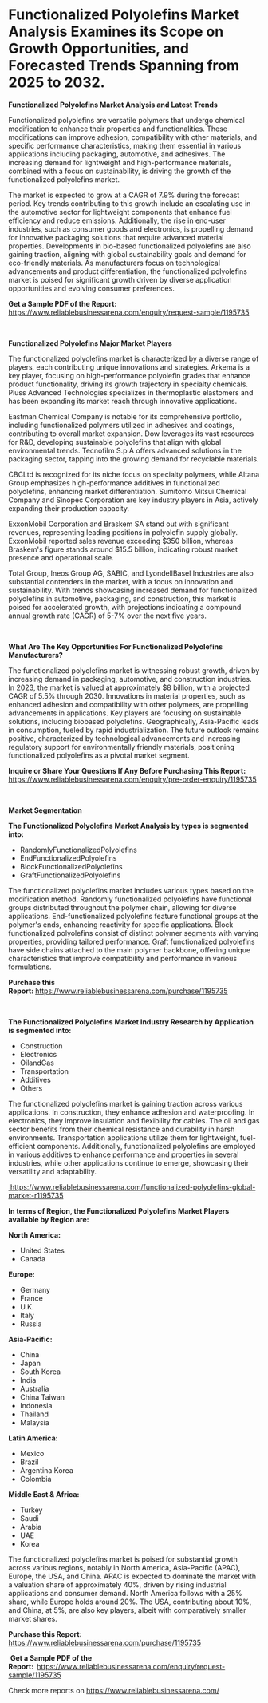<p><h1>Functionalized Polyolefins Market Analysis Examines its Scope on Growth Opportunities, and Forecasted Trends Spanning from 2025 to 2032.</h1></p><p><strong>Functionalized Polyolefins Market Analysis and Latest Trends</strong></p>
<p><p>Functionalized polyolefins are versatile polymers that undergo chemical modification to enhance their properties and functionalities. These modifications can improve adhesion, compatibility with other materials, and specific performance characteristics, making them essential in various applications including packaging, automotive, and adhesives. The increasing demand for lightweight and high-performance materials, combined with a focus on sustainability, is driving the growth of the functionalized polyolefins market. </p><p>The market is expected to grow at a CAGR of 7.9% during the forecast period. Key trends contributing to this growth include an escalating use in the automotive sector for lightweight components that enhance fuel efficiency and reduce emissions. Additionally, the rise in end-user industries, such as consumer goods and electronics, is propelling demand for innovative packaging solutions that require advanced material properties. Developments in bio-based functionalized polyolefins are also gaining traction, aligning with global sustainability goals and demand for eco-friendly materials. As manufacturers focus on technological advancements and product differentiation, the functionalized polyolefins market is poised for significant growth driven by diverse application opportunities and evolving consumer preferences.</p></p>
<p><strong>Get a Sample PDF of the Report:&nbsp;</strong> <a href="https://www.reliablebusinessarena.com/enquiry/request-sample/1195735?utm_campaign=2133&utm_medium=2&utm_source=Github&utm_content=ia&utm_term=22032025&utm_id=functionalized-polyolefins">https://www.reliablebusinessarena.com/enquiry/request-sample/1195735</a></p>
<p>&nbsp;</p>
<p><strong>Functionalized Polyolefins Major Market Players</strong></p>
<p><p>The functionalized polyolefins market is characterized by a diverse range of players, each contributing unique innovations and strategies. Arkema is a key player, focusing on high-performance polyolefin grades that enhance product functionality, driving its growth trajectory in specialty chemicals. Pluss Advanced Technologies specializes in thermoplastic elastomers and has been expanding its market reach through innovative applications.</p><p>Eastman Chemical Company is notable for its comprehensive portfolio, including functionalized polymers utilized in adhesives and coatings, contributing to overall market expansion. Dow leverages its vast resources for R&D, developing sustainable polyolefins that align with global environmental trends. Tecnofilm S.p.A offers advanced solutions in the packaging sector, tapping into the growing demand for recyclable materials.</p><p>CBCLtd is recognized for its niche focus on specialty polymers, while Altana Group emphasizes high-performance additives in functionalized polyolefins, enhancing market differentiation. Sumitomo Mitsui Chemical Company and Sinopec Corporation are key industry players in Asia, actively expanding their production capacity.</p><p>ExxonMobil Corporation and Braskem SA stand out with significant revenues, representing leading positions in polyolefin supply globally. ExxonMobil reported sales revenue exceeding $350 billion, whereas Braskem's figure stands around $15.5 billion, indicating robust market presence and operational scale.</p><p>Total Group, Ineos Group AG, SABIC, and LyondellBasel Industries are also substantial contenders in the market, with a focus on innovation and sustainability. With trends showcasing increased demand for functionalized polyolefins in automotive, packaging, and construction, this market is poised for accelerated growth, with projections indicating a compound annual growth rate (CAGR) of 5-7% over the next five years.</p></p>
<p>&nbsp;</p>
<p><strong>What Are The Key Opportunities For Functionalized Polyolefins Manufacturers?</strong></p>
<p><p>The functionalized polyolefins market is witnessing robust growth, driven by increasing demand in packaging, automotive, and construction industries. In 2023, the market is valued at approximately $8 billion, with a projected CAGR of 5.5% through 2030. Innovations in material properties, such as enhanced adhesion and compatibility with other polymers, are propelling advancements in applications. Key players are focusing on sustainable solutions, including biobased polyolefins. Geographically, Asia-Pacific leads in consumption, fueled by rapid industrialization. The future outlook remains positive, characterized by technological advancements and increasing regulatory support for environmentally friendly materials, positioning functionalized polyolefins as a pivotal market segment.</p></p>
<p><strong>Inquire or Share Your Questions If Any Before Purchasing This Report:</strong> <a href="https://www.reliablebusinessarena.com/enquiry/pre-order-enquiry/1195735?utm_campaign=2133&utm_medium=2&utm_source=Github&utm_content=ia&utm_term=22032025&utm_id=functionalized-polyolefins">https://www.reliablebusinessarena.com/enquiry/pre-order-enquiry/1195735</a></p>
<p>&nbsp;</p>
<p><strong>Market Segmentation</strong></p>
<p><strong>The Functionalized Polyolefins Market Analysis by types is segmented into:</strong></p>
<p><ul><li>RandomlyFunctionalizedPolyolefins</li><li>EndFunctionalizedPolyolefins</li><li>BlockFunctionalizedPolyolefins</li><li>GraftFunctionalizedPolyolefins</li></ul></p>
<p><p>The functionalized polyolefins market includes various types based on the modification method. Randomly functionalized polyolefins have functional groups distributed throughout the polymer chain, allowing for diverse applications. End-functionalized polyolefins feature functional groups at the polymer's ends, enhancing reactivity for specific applications. Block functionalized polyolefins consist of distinct polymer segments with varying properties, providing tailored performance. Graft functionalized polyolefins have side chains attached to the main polymer backbone, offering unique characteristics that improve compatibility and performance in various formulations.</p></p>
<p><strong>Purchase this Report:&nbsp;</strong><a href="https://www.reliablebusinessarena.com/purchase/1195735?utm_campaign=2133&utm_medium=2&utm_source=Github&utm_content=ia&utm_term=22032025&utm_id=functionalized-polyolefins">https://www.reliablebusinessarena.com/purchase/1195735</a></p>
<p>&nbsp;</p>
<p><strong>The Functionalized Polyolefins Market Industry Research by Application is segmented into:</strong></p>
<p><ul><li>Construction</li><li>Electronics</li><li>OilandGas</li><li>Transportation</li><li>Additives</li><li>Others</li></ul></p>
<p><p>The functionalized polyolefins market is gaining traction across various applications. In construction, they enhance adhesion and waterproofing. In electronics, they improve insulation and flexibility for cables. The oil and gas sector benefits from their chemical resistance and durability in harsh environments. Transportation applications utilize them for lightweight, fuel-efficient components. Additionally, functionalized polyolefins are employed in various additives to enhance performance and properties in several industries, while other applications continue to emerge, showcasing their versatility and adaptability.</p></p>
<p><a href="https://www.reliablebusinessarena.com/functionalized-polyolefins-global-market-r1195735?utm_campaign=2133&utm_medium=2&utm_source=Github&utm_content=ia&utm_term=22032025&utm_id=functionalized-polyolefins">&nbsp;https://www.reliablebusinessarena.com/functionalized-polyolefins-global-market-r1195735</a></p>
<p><strong>In terms of Region, the Functionalized Polyolefins Market Players available by Region are:</strong></p>
<p>
    <p> <strong> North America: </strong>
        <ul>
            <li>United States</li>
            <li>Canada</li>
        </ul>
        </p> 
    <p> <strong> Europe: </strong>
        <ul>
            <li>Germany</li>
            <li>France</li>
            <li>U.K.</li>
            <li>Italy</li>
            <li>Russia</li>
        </ul>
        </p> 
    <p> <strong> Asia-Pacific: </strong>
        <ul>
            <li>China</li>
            <li>Japan</li>
            <li>South Korea</li>
            <li>India</li>
            <li>Australia</li>
            <li>China Taiwan</li>
            <li>Indonesia</li>
            <li>Thailand</li>
            <li>Malaysia</li>
        </ul>
        </p> 
    <p> <strong> Latin America: </strong>
        <ul>
            <li>Mexico</li>
            <li>Brazil</li>
            <li>Argentina Korea</li>
            <li>Colombia</li>
        </ul>
        </p> 
    <p> <strong> Middle East & Africa: </strong>
        <ul>
            <li>Turkey</li>
            <li>Saudi</li>
            <li>Arabia</li>
            <li>UAE</li>
            <li>Korea</li>
        </ul>
    </p>
    </p>
<p><p>The functionalized polyolefins market is poised for substantial growth across various regions, notably in North America, Asia-Pacific (APAC), Europe, the USA, and China. APAC is expected to dominate the market with a valuation share of approximately 40%, driven by rising industrial applications and consumer demand. North America follows with a 25% share, while Europe holds around 20%. The USA, contributing about 10%, and China, at 5%, are also key players, albeit with comparatively smaller market shares.</p></p>
<p><strong>Purchase this Report: </strong><a href="https://www.reliablebusinessarena.com/purchase/1195735?utm_campaign=2133&utm_medium=2&utm_source=Github&utm_content=ia&utm_term=22032025&utm_id=functionalized-polyolefins">https://www.reliablebusinessarena.com/purchase/1195735</a></p>
<p>&nbsp;<strong>Get a Sample PDF of the Report:&nbsp;&nbsp;</strong><a href="https://www.reliablebusinessarena.com/enquiry/request-sample/1195735?utm_campaign=2133&utm_medium=2&utm_source=Github&utm_content=ia&utm_term=22032025&utm_id=functionalized-polyolefins">https://www.reliablebusinessarena.com/enquiry/request-sample/1195735</a></p>
<p><strong></strong></p>
<p>Check more reports on <a href="https://www.reliablebusinessarena.com/?utm_campaign=2133&utm_medium=2&utm_source=Github&utm_content=ia&utm_term=22032025&utm_id=functionalized-polyolefins">https://www.reliablebusinessarena.com/</a></p>